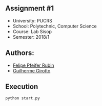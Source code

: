 
## Assignment  \#1 
- University: PUCRS
- School: Polytechnic, Computer Science
- Course: Lab Sisop
- Semester:  2018/1

## Authors: 
- [Felipe Pfeifer Rubin](felipe.rubin@acad.pucrs.br)
- [Guilherme Girotto](guilherme.girotto@acad.pucrs.br)

## Execution
```sh
python start.py
```